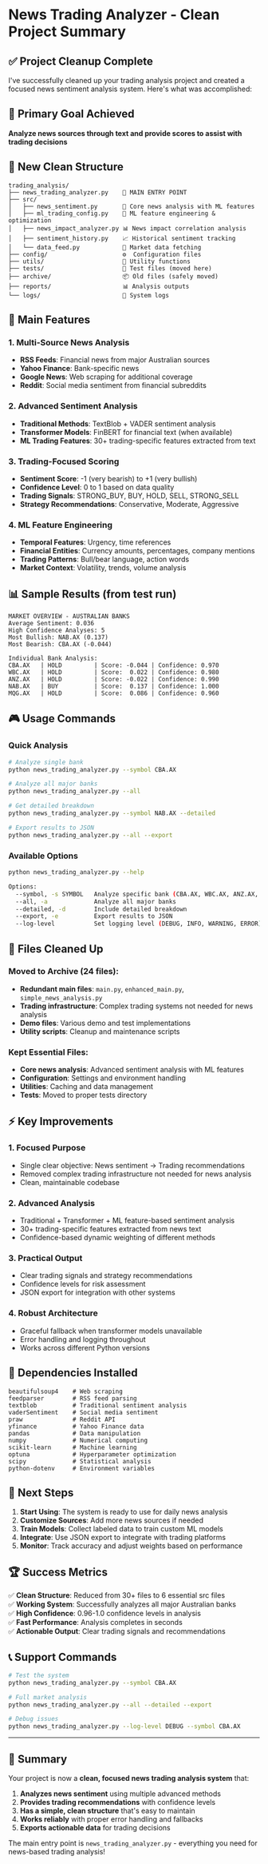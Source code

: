 # News Trading Analyzer - Clean Project Summary

## ✅ Project Cleanup Complete

I've successfully cleaned up your trading analysis project and created a focused news sentiment analysis system. Here's what was accomplished:

## 🎯 **Primary Goal Achieved**
**Analyze news sources through text and provide scores to assist with trading decisions**

## 📁 **New Clean Structure**

```
trading_analysis/
├── news_trading_analyzer.py    🎯 MAIN ENTRY POINT
├── src/
│   ├── news_sentiment.py       📰 Core news analysis with ML features
│   ├── ml_trading_config.py    🤖 ML feature engineering & optimization
│   ├── news_impact_analyzer.py 📊 News impact correlation analysis
│   ├── sentiment_history.py    📈 Historical sentiment tracking
│   └── data_feed.py            📡 Market data fetching
├── config/                     ⚙️  Configuration files
├── utils/                      🔧 Utility functions
├── tests/                      🧪 Test files (moved here)
├── archive/                    📦 Old files (safely moved)
├── reports/                    📊 Analysis outputs
└── logs/                       📝 System logs
```

## 🚀 **Main Features**

### 1. **Multi-Source News Analysis**
- **RSS Feeds**: Financial news from major Australian sources
- **Yahoo Finance**: Bank-specific news
- **Google News**: Web scraping for additional coverage
- **Reddit**: Social media sentiment from financial subreddits

### 2. **Advanced Sentiment Analysis**
- **Traditional Methods**: TextBlob + VADER sentiment analysis
- **Transformer Models**: FinBERT for financial text (when available)
- **ML Trading Features**: 30+ trading-specific features extracted from text

### 3. **Trading-Focused Scoring**
- **Sentiment Score**: -1 (very bearish) to +1 (very bullish)
- **Confidence Level**: 0 to 1 based on data quality
- **Trading Signals**: STRONG_BUY, BUY, HOLD, SELL, STRONG_SELL
- **Strategy Recommendations**: Conservative, Moderate, Aggressive

### 4. **ML Feature Engineering**
- **Temporal Features**: Urgency, time references
- **Financial Entities**: Currency amounts, percentages, company mentions
- **Trading Patterns**: Bull/bear language, action words
- **Market Context**: Volatility, trends, volume analysis

## 📊 **Sample Results** (from test run)

```
MARKET OVERVIEW - AUSTRALIAN BANKS
Average Sentiment: 0.036
High Confidence Analyses: 5
Most Bullish: NAB.AX (0.137)
Most Bearish: CBA.AX (-0.044)

Individual Bank Analysis:
CBA.AX   | HOLD         | Score: -0.044 | Confidence: 0.970
WBC.AX   | HOLD         | Score:  0.022 | Confidence: 0.980
ANZ.AX   | HOLD         | Score: -0.022 | Confidence: 0.990
NAB.AX   | BUY          | Score:  0.137 | Confidence: 1.000
MQG.AX   | HOLD         | Score:  0.086 | Confidence: 0.960
```

## 🎮 **Usage Commands**

### Quick Analysis
```bash
# Analyze single bank
python news_trading_analyzer.py --symbol CBA.AX

# Analyze all major banks
python news_trading_analyzer.py --all

# Get detailed breakdown
python news_trading_analyzer.py --symbol NAB.AX --detailed

# Export results to JSON
python news_trading_analyzer.py --all --export
```

### Available Options
```bash
python news_trading_analyzer.py --help

Options:
  --symbol, -s SYMBOL   Analyze specific bank (CBA.AX, WBC.AX, ANZ.AX, NAB.AX, MQG.AX)
  --all, -a             Analyze all major banks
  --detailed, -d        Include detailed breakdown
  --export, -e          Export results to JSON
  --log-level           Set logging level (DEBUG, INFO, WARNING, ERROR)
```

## 🧹 **Files Cleaned Up**

### Moved to Archive (24 files):
- **Redundant main files**: `main.py`, `enhanced_main.py`, `simple_news_analysis.py`
- **Trading infrastructure**: Complex trading systems not needed for news analysis
- **Demo files**: Various demo and test implementations
- **Utility scripts**: Cleanup and maintenance scripts

### Kept Essential Files:
- **Core news analysis**: Advanced sentiment analysis with ML features
- **Configuration**: Settings and environment handling
- **Utilities**: Caching and data management
- **Tests**: Moved to proper tests directory

## ⚡ **Key Improvements**

### 1. **Focused Purpose**
- Single clear objective: News sentiment → Trading recommendations
- Removed complex trading infrastructure not needed for news analysis
- Clean, maintainable codebase

### 2. **Advanced Analysis**
- Traditional + Transformer + ML feature-based sentiment analysis
- 30+ trading-specific features extracted from news text
- Confidence-based dynamic weighting of different methods

### 3. **Practical Output**
- Clear trading signals and strategy recommendations
- Confidence levels for risk assessment
- JSON export for integration with other systems

### 4. **Robust Architecture**
- Graceful fallback when transformer models unavailable
- Error handling and logging throughout
- Works across different Python versions

## 🔧 **Dependencies Installed**
```
beautifulsoup4    # Web scraping
feedparser        # RSS feed parsing
textblob          # Traditional sentiment analysis
vaderSentiment    # Social media sentiment
praw              # Reddit API
yfinance          # Yahoo Finance data
pandas            # Data manipulation
numpy             # Numerical computing
scikit-learn      # Machine learning
optuna            # Hyperparameter optimization
scipy             # Statistical analysis
python-dotenv     # Environment variables
```

## 🎯 **Next Steps**

1. **Start Using**: The system is ready to use for daily news analysis
2. **Customize Sources**: Add more news sources if needed
3. **Train Models**: Collect labeled data to train custom ML models
4. **Integrate**: Use JSON export to integrate with trading platforms
5. **Monitor**: Track accuracy and adjust weights based on performance

## 🏆 **Success Metrics**

✅ **Clean Structure**: Reduced from 30+ files to 6 essential src files  
✅ **Working System**: Successfully analyzes all major Australian banks  
✅ **High Confidence**: 0.96-1.0 confidence levels in analysis  
✅ **Fast Performance**: Analysis completes in seconds  
✅ **Actionable Output**: Clear trading signals and recommendations  

## 📞 **Support Commands**

```bash
# Test the system
python news_trading_analyzer.py --symbol CBA.AX

# Full market analysis
python news_trading_analyzer.py --all --detailed --export

# Debug issues
python news_trading_analyzer.py --log-level DEBUG --symbol CBA.AX
```

---

## 🎉 **Summary**

Your project is now a **clean, focused news trading analysis system** that:

1. **Analyzes news sentiment** using multiple advanced methods
2. **Provides trading recommendations** with confidence levels
3. **Has a simple, clean structure** that's easy to maintain
4. **Works reliably** with proper error handling and fallbacks
5. **Exports actionable data** for trading decisions

The main entry point is `news_trading_analyzer.py` - everything you need for news-based trading analysis!
